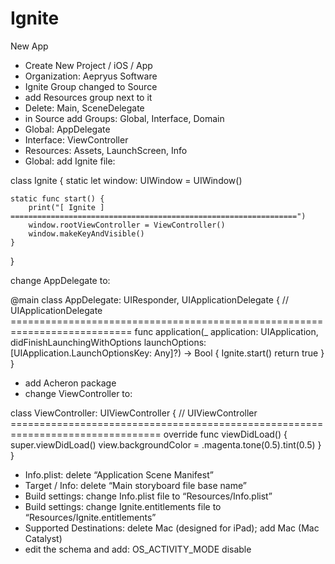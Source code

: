 # Ignite

New App
- Create New Project / iOS / App
- Organization: Aepryus Software
- Ignite Group changed to Source
- add Resources group next to it
- Delete: Main, SceneDelegate
- in Source add Groups: Global, Interface, Domain
- Global: AppDelegate
- Interface: ViewController
- Resources: Assets, LaunchScreen, Info
- Global: add Ignite file:
	
class Ignite {
    static let window: UIWindow = UIWindow()
    
    static func start() {
        print("[ Ignite ] ================================================================")
        window.rootViewController = ViewController()
        window.makeKeyAndVisible()
    }
}

change AppDelegate to:

@main
class AppDelegate: UIResponder, UIApplicationDelegate {
// UIApplicationDelegate ===========================================================================
    func application(_ application: UIApplication, didFinishLaunchingWithOptions launchOptions: [UIApplication.LaunchOptionsKey: Any]?) -> Bool {
        Ignite.start()
        return true
    }
}



- add Acheron package
- change ViewController to:

class ViewController: UIViewController {
// UIViewController ================================================================================
    override func viewDidLoad() {
        super.viewDidLoad()
        view.backgroundColor = .magenta.tone(0.5).tint(0.5)
    }
}

- Info.plist: delete “Application Scene Manifest”
- Target / Info: delete “Main storyboard file base name”
- Build settings: change Info.plist file to “Resources/Info.plist”
- Build settings: change Ignite.entitlements file to “Resources/Ignite.entitlements”
- Supported Destinations: delete Mac (designed for iPad); add Mac (Mac Catalyst)
- edit the schema and add: OS_ACTIVITY_MODE disable
